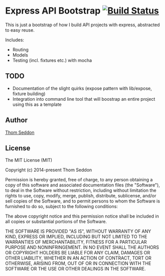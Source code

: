 
# Express API Bootstrap [![Build Status](https://travis-ci.org/thomseddon/express-api-bootstrap.png?branch=master)](https://travis-ci.org/thomseddon/express-api-bootstrap)

This is just a bootstrap of how I build API projects with express, abstracted to easy reuse.

Includes:
 - Routing
 - Models
 - Testing (incl. fixtures etc.) with mocha

## TODO

 - Documentation of the slight quirks (expose pattern with lib/expose, fixture building)
 - Integration into command line tool that will boostrap an entire project using this as a template

## Author

[Thom Seddon](https://twitter.com/ThomSeddon)

## License

The MIT License (MIT)

Copyright (c) 2014-present Thom Seddon

Permission is hereby granted, free of charge, to any person obtaining a copy
of this software and associated documentation files (the "Software"), to deal
in the Software without restriction, including without limitation the rights
to use, copy, modify, merge, publish, distribute, sublicense, and/or sell
copies of the Software, and to permit persons to whom the Software is
furnished to do so, subject to the following conditions:

The above copyright notice and this permission notice shall be included in
all copies or substantial portions of the Software.

THE SOFTWARE IS PROVIDED "AS IS", WITHOUT WARRANTY OF ANY KIND, EXPRESS OR
IMPLIED, INCLUDING BUT NOT LIMITED TO THE WARRANTIES OF MERCHANTABILITY,
FITNESS FOR A PARTICULAR PURPOSE AND NONINFRINGEMENT. IN NO EVENT SHALL THE
AUTHORS OR COPYRIGHT HOLDERS BE LIABLE FOR ANY CLAIM, DAMAGES OR OTHER
LIABILITY, WHETHER IN AN ACTION OF CONTRACT, TORT OR OTHERWISE, ARISING FROM,
OUT OF OR IN CONNECTION WITH THE SOFTWARE OR THE USE OR OTHER DEALINGS IN
THE SOFTWARE.